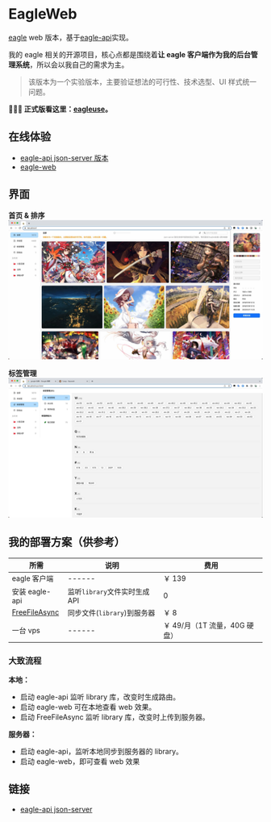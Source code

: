 # EagleWeb

[eagle](https://cn.eagle.cool/) web 版本，基于[eagle-api](https://github.com/meetqy/eagle-api)实现。

我的 eagle 相关的开源项目，核心点都是围绕着**让 eagle 客户端作为我的后台管理系统**，所以会以我自己的需求为主。

> 该版本为一个实验版本，主要验证想法的可行性、技术选型、UI 样式统一问题。

**🚀🚀🚀 正式版看这里：[eagleuse](https://github.com/meetqy/eagleuse)。**

## 在线体验

- [eagle-api json-server 版本](https://json-server.rao.pics)
- [eagle-web](https://play.rao.pics)

## 界面

**首页 & 排序**
![](./readme/1.jpg)

**标签管理**
![](./readme/2.jpg)

## 我的部署方案（供参考）

| 所需                                       | 说明                          | 费用                          |
| ------------------------------------------ | ----------------------------- | ----------------------------- |
| eagle 客户端                               | ------                        | ￥ 139                        |
| 安装 eagle-api                             | 监听`library`文件实时生成 API | 0                             |
| [FreeFileAsync](https://freefilesync.org/) | 同步文件(`library`)到服务器   | ￥ 8                          |
| 一台 vps                                   | ------                        | ￥ 49/月（1T 流量，40G 硬盘） |

### 大致流程

**本地：**

- 启动 eagle-api 监听 library 库，改变时生成路由。
- 启动 eagle-web 可在本地查看 web 效果。
- 启动 FreeFileAsync 监听 library 库，改变时上传到服务器。

**服务器：**

- 启动 eagle-api，监听本地同步到服务器的 library。
- 启动 eagle-web，即可查看 web 效果

## 链接

- [eagle-api json-server](https://github.com/meetqy/eagle-api)
